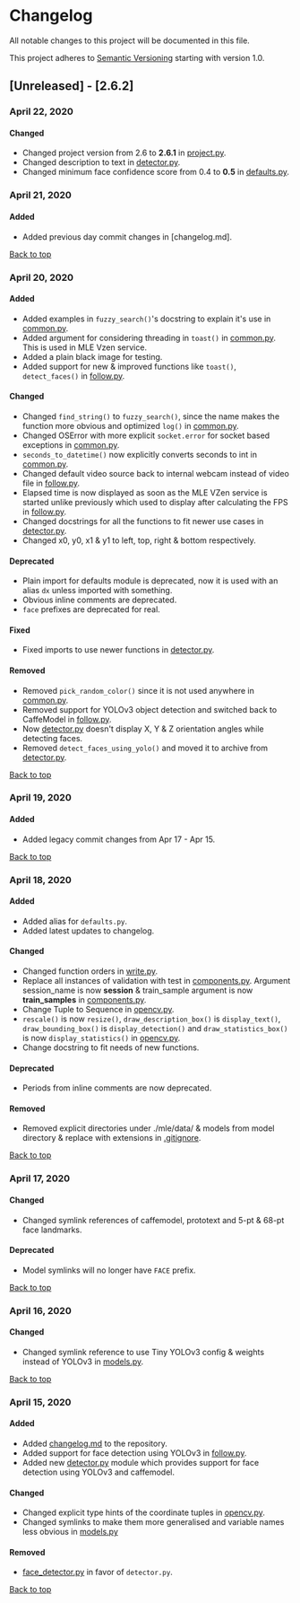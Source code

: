 # Changelog
<!-- markdownlint-disable MD024 -->

All notable changes to this project will be documented in this file.

This project adheres to [Semantic Versioning](https://semver.org/spec/v2.0.0.html) starting with version 1.0.

## [Unreleased] - [2.6.2]

### April 22, 2020

#### Changed

- Changed project version from 2.6 to **2.6.1** in [project.py](https://github.com/xames3/mle/commit/4b86ca33de5b795f6429da2b3ba51ddeeb711845).
- Changed description to text in [detector.py](https://github.com/xames3/mle/commit/a0d1b77c1ac5d4e5da62015ac36103f836ae46a1).
- Changed minimum face confidence score from 0.4 to **0.5** in [defaults.py](https://github.com/xames3/mle/commit/41a08b0c39b3167767e7e7a28e595c6112f3f80e).

### April 21, 2020

#### Added

- Added previous day commit changes in [changelog.md].

[Back to top](#changelog)

### April 20, 2020

#### Added

- Added examples in `fuzzy_search()`'s docstring to explain it's use in [common.py](https://github.com/xames3/mle/commit/5645a82a3b66c834304f705b27e958f4f6ee14b0).
- Added argument for considering threading in `toast()` in [common.py](https://github.com/xames3/mle/commit/5645a82a3b66c834304f705b27e958f4f6ee14b0). This is used in MLE Vzen service.
- Added a plain black image for testing.
- Added support for new & improved functions like `toast()`, `detect_faces()` in [follow.py](https://github.com/xames3/mle/commit/cd75ac5e29d9d3ac7e7a53b6c1f9bd970e3b68db).

#### Changed

- Changed `find_string()` to `fuzzy_search()`, since the name makes the function more obvious and optimized `log()` in [common.py](https://github.com/xames3/mle/commit/5645a82a3b66c834304f705b27e958f4f6ee14b0).
- Changed OSError with more explicit `socket.error` for socket based exceptions in [common.py](https://github.com/xames3/mle/commit/5645a82a3b66c834304f705b27e958f4f6ee14b0).
- `seconds_to_datetime()` now explicitly converts seconds to int in [common.py](https://github.com/xames3/mle/commit/5645a82a3b66c834304f705b27e958f4f6ee14b0).
- Changed default video source back to internal webcam instead of video file in [follow.py](https://github.com/xames3/mle/commit/cd75ac5e29d9d3ac7e7a53b6c1f9bd970e3b68db).
- Elapsed time is now displayed as soon as the MLE VZen service is started unlike previously which used to display after calculating the FPS in [follow.py](https://github.com/xames3/mle/commit/cd75ac5e29d9d3ac7e7a53b6c1f9bd970e3b68db).
- Changed docstrings for all the functions to fit newer use cases in [detector.py](https://github.com/xames3/mle/commit/f6647a4808c9dd0d5ab636a36c8f18ba09f81b93).
- Changed x0, y0, x1 & y1 to left, top, right & bottom respectively.

#### Deprecated

- Plain import for defaults module is deprecated, now it is used with an alias `dx` unless imported with something.
- Obvious inline comments are deprecated.
- `face` prefixes are deprecated for real.

#### Fixed

- Fixed imports to use newer functions in [detector.py](https://github.com/xames3/mle/commit/f6647a4808c9dd0d5ab636a36c8f18ba09f81b93).

#### Removed

- Removed `pick_random_color()` since it is not used anywhere in [common.py](https://github.com/xames3/mle/commit/5645a82a3b66c834304f705b27e958f4f6ee14b0).
- Removed support for YOLOv3 object detection and switched back to CaffeModel in [follow.py](https://github.com/xames3/mle/commit/cd75ac5e29d9d3ac7e7a53b6c1f9bd970e3b68db).
- Now [detector.py](https://github.com/xames3/mle/commit/f6647a4808c9dd0d5ab636a36c8f18ba09f81b93) doesn't display X, Y & Z orientation angles while detecting faces.
- Removed `detect_faces_using_yolo()` and moved it to archive from [detector.py](https://github.com/xames3/mle/commit/f6647a4808c9dd0d5ab636a36c8f18ba09f81b93).

[Back to top](#changelog)

### April 19, 2020

#### Added

- Added legacy commit changes from Apr 17 - Apr 15.

[Back to top](#changelog)

### April 18, 2020

#### Added

- Added alias for `defaults.py`.
- Added latest updates to changelog.

#### Changed

- Changed function orders in [write.py](https://github.com/xames3/mle/commit/9b372dab59731d5095a17ab951cc0a63a0d99cc0).
- Replace all instances of validation with test in [components.py](https://github.com/xames3/mle/commit/1aba4d8dcca3131b46ff3e49ccc8988d689bcaee). Argument session_name is now **session** & train_sample argument is now **train_samples** in [components.py](https://github.com/xames3/mle/commit/1aba4d8dcca3131b46ff3e49ccc8988d689bcaee).
- Change Tuple to Sequence in [opencv.py](https://github.com/xames3/mle/commit/ea43b6f568846b0af55753d05a5984eac7001039).
- `rescale()` is now `resize()`, `draw_description_box()` is `display_text()`, `draw_bounding_box()` is `display_detection()` and `draw_statistics_box()` is now `display_statistics()` in [opencv.py](https://github.com/xames3/mle/commit/ea43b6f568846b0af55753d05a5984eac7001039).
- Change docstring to fit needs of new functions.

#### Deprecated

- Periods from inline comments are now deprecated.

#### Removed

- Removed explicit directories under ./mle/data/ & models from model directory & replace with extensions in [.gitignore](https://github.com/xames3/mle/commit/f78430c239078e70009be2122e0d563c6f397cc5).

[Back to top](#changelog)

### April 17, 2020

#### Changed

- Changed symlink references of caffemodel, prototext and 5-pt & 68-pt face landmarks.

#### Deprecated

- Model symlinks will no longer have `FACE` prefix.

[Back to top](#changelog)

### April 16, 2020

#### Changed

- Changed symlink reference to use Tiny YOLOv3 config & weights instead of YOLOv3 in [models.py](https://github.com/xames3/mle/commit/2c9cf6ccb623ca38fe083c793a7546a7386bcfd2).

[Back to top](#changelog)

### April 15, 2020

#### Added

- Added [changelog.md](https://github.com/xames3/mle/commit/ef2ed3ed213ce2ac193dc661f3f757de2ac1df22) to the repository.
- Added support for face detection using YOLOv3 in [follow.py](https://github.com/xames3/mle/commit/7a137b283e3a0109b320026315a3633ca8fccf2b).
- Added new [detector.py](https://github.com/xames3/mle/commit/cef628a7d021baee85cb72f983ed79efc30261bf) module which provides support for face detection using YOLOv3 and caffemodel.

#### Changed

- Changed explicit type hints of the coordinate tuples in [opencv.py](https://github.com/xames3/mle/commit/9a5bd68ceefed97122c6001ae901744e02c02656).
- Changed symlinks to make them more generalised and variable names less obvious in [models.py](https://github.com/xames3/mle/commit/2617e3c310f04be4129e75a80dfb113b85ddb3c7)

#### Removed

- [face_detector.py](https://github.com/xames3/mle/commit/672f77a141e778a690c2f5ca01359342d4f1cbef) in favor of `detector.py`.

[Back to top](#changelog)
